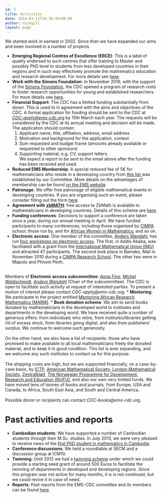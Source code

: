 ```yaml
---
id: 5
title: Activities
date: 2014-03-11T19:18:39+00:00
author: nickgill
layout: page
---
```

 
We started work in earnest in 2002. Since then we have expanded our aims and been involved in a number of projects.

 * <b>Emerging Regional Centres of Excellence (ERCE)</b>: 
This is a label of quality endorsed to such centres that offer training to Master and possibly PhD level to students from less developed countries in their regions and in such way effectively promote the  mathematics education and research development. For more details see <a href = "erce">here</a>.
 * <b>Work with the Simons Foundation</b>: In November 2016, with the support of the <a href="http://www.simonsfoundation.org">Simons Foundation</a>, the CDC opened a program of research visits to foster research opportunities for young and established researchers. For more details see <a href = "simons">here</a>.
 * <b>Financial Support</b>: The CDC has a limited funding substantially from donor. This is used to in agreement with the aims and objectives of the CDC. 
A formal application for funding should be sent to the CDC at <i>CDC-apply@ems-cdc.org</i> by 15th March each year.
The requests will be considered by the CDC at its annual meeting and decision will be made.
The application should contain:
    1. Applicant name, title, affiliation, address, email address
    2. Motivation and background for the application, context
    3. Sum requested and budget frame (amounts already available or requested to other sponsors)
    4. Supporting material, e.g. CV, support letters.<br>
We expect a report to be sent to the email above after the funding has been received and used.
 * <b>Reduced EMS Membership</b>: A special reduced fee of 5€ for mathematicians who reside in a developing country from 
<a href="http://www.euro-math-soc.eu/reduced-membership-fees">this list </a> was established by our Committee.
More details on the advantages of membership can be found
<a href="http://www.euro-math-soc.eu/individual-members">on the EMS website</a>. 
* <b>Patronage</b>: We offer free patronage of eligible mathematical events in developing countries. If you are organising such an event, please consider filling out the form <a href="patronage">here</a>.
 * <b>Agreement with <a href="http://www.zbmath.org/">zbMATH</a></b>: free access to ZbMath is available to mathematicians in developing countries. Details of this scheme are <a href="zbmath">here</a>.
 *  <b>Funding conferences</b>:  Decisions to support a conference are taken once a year, during our annual meeting in April. 
We have funded participants to many conferences, including those organised by <a href="http://www.cimpa-icpam.org/">CIMPA</a> 
school; those run by, and for <a href = "http://www.europeanwomeninmaths.org/resources/news/creation-awma-african-women-in-mathematics-association">African Women in Mathematics</a>; and so on.
 *  <b>Electronic access</b>: One member of the committee, <a href="http://math.golonka.org/">Anders Wandahl</a>,  has run <a href = "http://workshop.ems-cdc.org/doku.php">four workshops on electronic access</a>. The first, in Addis Ababa, was facilitated with a grant from the 
<a href="http://www.mathunion.org/">International Mathematical Union (IMU)</a> and attracted 47 participants. The second took place in Bamako, Mali in November 2010 during a 
<a href="http://www.cimpa-icpam.org/spip.php?article236">CIMPA Research 
School</a>. The other two were in Maputo and Phnom Penh.
<br>
Members of <b>Electronic access subcommittee</b>:  
<i>	 
<a href="http://www.dm.unito.it/~fino/">Anna Fino</a>,   	
<a href="http://www.math.jussieu.fr/~miw/">Michel Waldschmidt</a>,
<a href="http://math.golonka.org/">Anders Wandahl</a></i> (Chair of the subcommittee).  The CDC is open to facilitate such activity at request of interested parties. To present a motion of interest please contact <i>CDC-apply@ems-cdc.org</i>.
 * <b>Mentoring</b>: We participate in the project entitled <a href="http://www.lms.ac.uk/grants/mentoring-african-research-mathematics">Mentoring African Research Mathematics (MARM)</a>.
 *  <b>Book donation scheme</b>: We aim to send books donated by mathematicians in
the developed world to institutes and departments in the developing
world. We have received quite a number of generous offers: from
individuals who retire, from institutes/libraries getting rid of
excess stock, from libraries going digital, and also from publishers'
surplus.  We continue to welcome such generosity.<br/><br/>
On the other hand, we also have a list of recipients: those who have 
promised to make available to all local mathematicians freely the 
donated material, and to keep it in good condition. This list is 
ever expanding, and we welcome any such institutes to contact us for 
this purpose. <br/><br/>
The shipping costs are high, but we are supported 
financially, on a case-by-case basis, by 
<a href="http://math.ictp.it/">ICTP</a>, 
<a href="http://www.ams.org/programs/donations/donations">American Mathematical Society</a>, 
<a href="http://www.lms.ac.uk/grants/index.html">London Mathematical Society</a>, 
<a href="http://www.zentralblatt-math.org/zmath/en/partners/">Zentralblatt</a>,
<a href="http://www.siu.no/en/Programme-overview/The-NUFU-programme">The Norwegian Programme for Development, Research and Education (NUFU)</a>, 
and also our own very limited funds. We have moved tens of tonnes of books and journals, from Europe, USA and Canada, to 
Africa, South East Asia, and South and Central America. 
<br/><br/>
Possible donor or recipients can contact <i>CDC-books@ems-cdc.org</i>.

# Past activities and reports
 *  <b>Cambodian students</b>: We have supported a number of Cambodian students through their M.Sc. studies. In July 2013, we were
very pleased to receive news of the <a href = "http://www.lepetitjournal.com/cambodge/accueil/en-bref/159798-diplome-le-1er-docteur-en-math-du-cambodge">first PhD student in mathematics in Cambodia</a>.
 * <b>Conference discussions</b>: We held a roundtable at 5ECM and a discussion group at ICM10.
 *  <b>Twinning</b>: Until 2012 we had a <a href = "twinning">twinning scheme</a> under which we could provide a starting seed grant of around 500 Euros to facilitate the twinning of departments in developed and developing regions. Since this program was not active for many months, it is is not continued, but we could revive it in case of need.
 * **Reports**: Past reports from the EMS-CDC committee and its members can be found <a href = "reports.md">here</a>.

